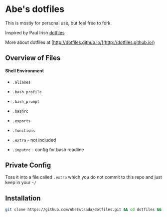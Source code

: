 # Abe's dotfiles

This is mostly for personal use, but feel free to fork.

Inspired by Paul Irish [dotfiles](https://github.com/paulirish/dotfiles)

More about dotfiles at [http://dotfiles.github.io/](http://dotfiles.github.io/)

## Overview of Files

#### Shell Environment
* `.aliases`
* `.bash_profile`
* `.bash_prompt`
* `.bashrc`
* `.exports`
* `.functions`
* `.extra` - not included

* `.inputrc` - config for bash readline

## Private Config

Toss it into a file called `.extra` which you do not commit to this repo and just keep in your `~/`

## Installation

```bash
git clone https://github.com/AbeEstrada/dotfiles.git && cd dotfiles && ./sync.sh
```